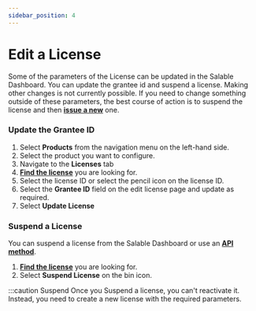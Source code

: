 ```yaml
---
sidebar_position: 4
---
```


# Edit a License

Some of the parameters of the License can be updated in the Salable Dashboard.
You can update the grantee id and suspend a license. Making other changes is not
currently possible. If you need to change something outside of these parameters,
the best course of action is to suspend the license and then
[**issue a new**](./issue-free-license.md) one.

### Update the Grantee ID

1. Select **Products** from the navigation menu on the left-hand side.
2. Select the product you want to configure.
3. Navigate to the **Licenses** tab
4. [**Find the license**](./view-licenses.md) you are looking for.
5. Select the license ID or select the pencil icon on the license ID.
6. Select the **Grantee ID** field on the edit license page and update as
   required.
7. Select **Update License**

### Suspend a License

You can suspend a license from the Salable Dashboard or use an
[**API method**](https://docs.salable.app/api/v2#tag/Licenses/operation/cancelLicense).

1. [**Find the license**](./view-licenses.md) you are looking for.
2. Select **Suspend License** on the bin icon.

:::caution Suspend Once you Suspend a license, you can't reactivate it.
Instead, you need to create a new license with the required parameters.
